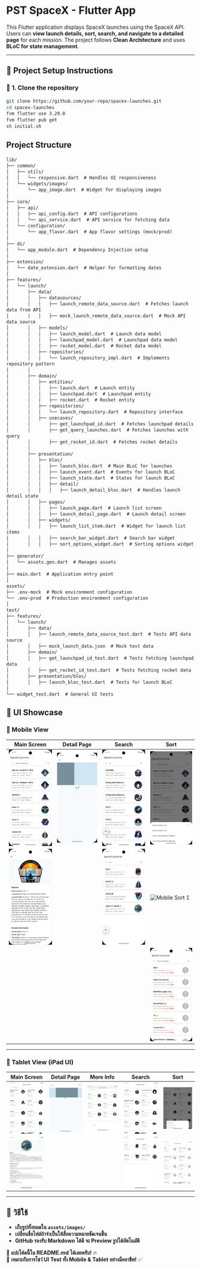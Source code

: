 # PST SpaceX - Flutter App

This Flutter application displays SpaceX launches using the SpaceX API.
Users can **view launch details, sort, search, and navigate to a detailed page** for each mission.
The project follows **Clean Architecture** and uses **BLoC for state management**.

---

## 📜 Project Setup Instructions
### 🔹 **1. Clone the repository**
```sh
git clone https://github.com/your-repo/spacex-launches.git
cd spacex-launches
fvm flutter use 3.29.0
fvm flutter pub get
sh initial.sh
```


## Project Structure
```
lib/
├── common/
│   ├── utils/
│   │   └── responsive.dart  # Handles UI responsiveness
│   └── widgets/images/
│       └── app_image.dart  # Widget for displaying images
│
├── core/
│   ├── api/
│   │   ├── api_config.dart  # API configurations
│   │   └── api_service.dart  # API service for fetching data
│   └── configuration/
│       └── app_flavor.dart  # App flavor settings (mock/prod)
│
├── di/
│   └── app_module.dart  # Dependency Injection setup
│
├── extension/
│   └── date_extension.dart  # Helper for formatting dates
│
├── features/
│   └── launch/
│       ├── data/
│       │   ├── datasources/
│       │   │   ├── launch_remote_data_source.dart  # Fetches launch data from API
│       │   │   ├── mock_launch_remote_data_source.dart  # Mock API data source
│       │   ├── models/
│       │   │   ├── launch_model.dart  # Launch data model
│       │   │   ├── launchpad_model.dart  # Launchpad data model
│       │   │   ├── rocket_model.dart  # Rocket data model
│       │   ├── repositories/
│       │   │   └── launch_repository_impl.dart  # Implements repository pattern
│       │
│       ├── domain/
│       │   ├── entities/
│       │   │   ├── launch.dart  # Launch entity
│       │   │   ├── launchpad.dart  # Launchpad entity
│       │   │   ├── rocket.dart  # Rocket entity
│       │   ├── repositories/
│       │   │   └── launch_repository.dart  # Repository interface
│       │   ├── usecases/
│       │       ├── get_launchpad_id.dart  # Fetches launchpad details
│       │       ├── get_query_launches.dart  # Fetches launches with query
│       │       ├── get_rocket_id.dart  # Fetches rocket details
│       │
│       ├── presentation/
│       │   ├── bloc/
│       │   │   ├── launch_bloc.dart  # Main BLoC for launches
│       │   │   ├── launch_event.dart  # Events for launch BLoC
│       │   │   ├── launch_state.dart  # States for launch BLoC
│       │   │   ├── detail/
│       │   │   │   ├── launch_detail_bloc.dart  # Handles launch detail state
│       │   ├── pages/
│       │   │   ├── launch_page.dart  # Launch list screen
│       │   │   ├── launch_detail_page.dart  # Launch detail screen
│       │   ├── widgets/
│       │   │   ├── launch_list_item.dart  # Widget for launch list items
│       │   │   ├── search_bar_widget.dart  # Search bar widget
│       │   │   ├── sort_options_widget.dart  # Sorting options widget
│
├── generator/
│   └── assets.gen.dart  # Manages assets
│
├── main.dart  # Application entry point
│
assets/
├── .env-mock  # Mock environment configuration
└── .env-prod  # Production environment configuration
│
test/
├── features/
│   └── launch/
│       ├── data/
│       │   ├── launch_remote_data_source_test.dart  # Tests API data source
│       │   ├── mock_launch_data.json  # Mock test data
│       ├── domain/
│       │   ├── get_launchpad_id_test.dart  # Tests fetching launchpad data
│       │   ├── get_rocket_id_test.dart  # Tests fetching rocket data
│       ├── presentation/bloc/
│       │   ├── launch_bloc_test.dart  # Tests for launch BLoC
│
└── widget_test.dart  # General UI tests
```



## 📸 UI Showcase  

### **📌 Mobile View**  
| Main Screen | Detail Page | Search | Sort |
|------------|------------|--------|------|
| ![Mobile Main](assets/images/m1.png) | ![Mobile Detail](assets/images/mdetail.png) | ![Mobile Search](assets/images/msearch.png) | ![Mobile Sort](assets/images/msort.png) |
| ![Mobile Detail 1](assets/images/mdetail1.png) |  | ![Mobile Search 1](assets/images/msearch1.png) | ![Mobile Sort 1](assets/images/msort1.png) |
|  |  |  | ![Mobile Sort 2](assets/images/msort2.png) |

---

### **📌 Tablet View (iPad UI)**  
| Main Screen | Detail Page | More Info | Search | Sort |
|------------|------------|------------|--------|------|
| ![iPad Main](assets/images/ipad.png) | ![iPad Detail](assets/images/ipaddetail.png) | ![iPad More](assets/images/ipadmore.png) | ![iPad Search](assets/images/ipadsearch.png) | ![iPad Sort](assets/images/ipadsort1.png) |
| ![iPad Detail 1](assets/images/ipaddetail1.png) |  |  | ![iPad Search 1](assets/images/ipadsearch1.png) | ![iPad Sort 2](assets/images/ipadsort2.png) |

---

## **📌 วิธีใช้**
- **เก็บรูปทั้งหมดใน `assets/images/`**
- **เปลี่ยนชื่อไฟล์ถ้าจำเป็นให้สื่อความหมายชัดเจนขึ้น**
- **GitHub รองรับ Markdown ได้ดี จะ Preview รูปได้อัตโนมัติ**

🚀 **แปะโค้ดนี้ใน README.md ได้เลยครับ!** 🔥  
📌 **เหมาะกับการโชว์ UI Test ทั้ง Mobile & Tablet อย่างมืออาชีพ!** ✅
